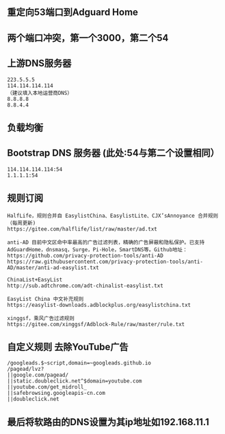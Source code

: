 ## 重定向53端口到Adguard Home

## 两个端口冲突，第一个3000，第二个54

## 上游DNS服务器
```
223.5.5.5
114.114.114.114
（建议填入本地运营商DNS）
8.8.8.8
8.8.4.4
```

## 负载均衡

## Bootstrap DNS 服务器   (此处:54与第二个设置相同）
```
114.114.114.114:54
1.1.1.1:54
```

## 规则订阅
```
HalfLife，规则合并自 EasylistChina、EasylistLite、CJX’sAnnoyance 合并规则（每周更新)
https://gitee.com/halflife/list/raw/master/ad.txt
 
anti-AD 目前中文区命中率最高的广告过滤列表，精确的广告屏蔽和隐私保护。已支持AdGuardHome，dnsmasq，Surge，Pi-Hole，SmartDNS等。Github地址：https://github.com/privacy-protection-tools/anti-AD
https://raw.githubusercontent.com/privacy-protection-tools/anti-AD/master/anti-ad-easylist.txt
 
ChinaList+EasyList
http://sub.adtchrome.com/adt-chinalist-easylist.txt
 
EasyList China 中文补充规则
https://easylist-downloads.adblockplus.org/easylistchina.txt
 
xinggsf，乘风广告过滤规则
https://gitee.com/xinggsf/Adblock-Rule/raw/master/rule.txt
```

## 自定义规则 去除YouTube广告
```
/googleads.$~script,domain=~googleads.github.io
/pagead/lvz?
||google.com/pagead/
||static.doubleclick.net^$domain=youtube.com
||youtube.com/get_midroll_
||safebrowsing.googleapis-cn.com
||doubleclick.net
```


## 最后将软路由的DNS设置为其ip地址如192.168.11.1
